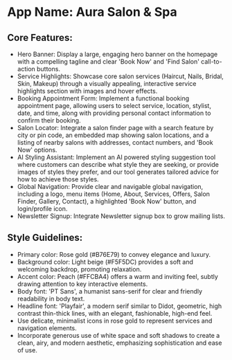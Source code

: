 # **App Name**: Aura Salon & Spa

## Core Features:

- Hero Banner: Display a large, engaging hero banner on the homepage with a compelling tagline and clear 'Book Now' and 'Find Salon' call-to-action buttons.
- Service Highlights: Showcase core salon services (Haircut, Nails, Bridal, Skin, Makeup) through a visually appealing, interactive service highlights section with images and hover effects.
- Booking Appointment Form: Implement a functional booking appointment page, allowing users to select service, location, stylist, date, and time, along with providing personal contact information to confirm their booking.
- Salon Locator: Integrate a salon finder page with a search feature by city or pin code, an embedded map showing salon locations, and a listing of nearby salons with addresses, contact numbers, and 'Book Now' options.
- AI Styling Assistant: Implement an AI powered styling suggestion tool where customers can describe what style they are seeking, or provide images of styles they prefer, and our tool generates tailored advice for how to achieve those styles.
- Global Navigation: Provide clear and navigable global navigation, including a logo, menu items (Home, About, Services, Offers, Salon Finder, Gallery, Contact), a highlighted 'Book Now' button, and login/profile icon.
- Newsletter Signup: Integrate Newsletter signup box to grow mailing lists.

## Style Guidelines:

- Primary color: Rose gold (#B76E79) to convey elegance and luxury.
- Background color: Light beige (#F5F5DC) provides a soft and welcoming backdrop, promoting relaxation.
- Accent color: Peach (#FFCBA4) offers a warm and inviting feel, subtly drawing attention to key interactive elements.
- Body font: 'PT Sans', a humanist sans-serif for clear and friendly readability in body text.
- Headline font: 'Playfair', a modern serif similar to Didot, geometric, high contrast thin-thick lines, with an elegant, fashionable, high-end feel.
- Use delicate, minimalist icons in rose gold to represent services and navigation elements.
- Incorporate generous use of white space and soft shadows to create a clean, airy, and modern aesthetic, emphasizing sophistication and ease of use.